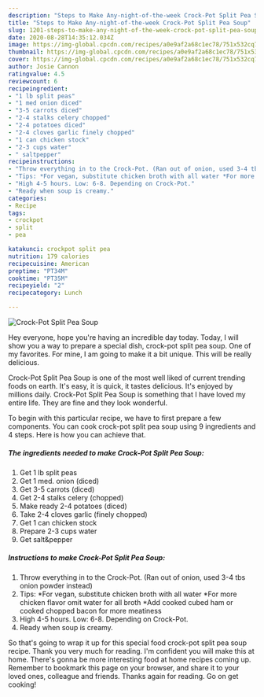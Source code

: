 ```yaml
---
description: "Steps to Make Any-night-of-the-week Crock-Pot Split Pea Soup"
title: "Steps to Make Any-night-of-the-week Crock-Pot Split Pea Soup"
slug: 1201-steps-to-make-any-night-of-the-week-crock-pot-split-pea-soup
date: 2020-08-28T14:35:12.034Z
image: https://img-global.cpcdn.com/recipes/a0e9af2a68c1ec78/751x532cq70/crock-pot-split-pea-soup-recipe-main-photo.jpg
thumbnail: https://img-global.cpcdn.com/recipes/a0e9af2a68c1ec78/751x532cq70/crock-pot-split-pea-soup-recipe-main-photo.jpg
cover: https://img-global.cpcdn.com/recipes/a0e9af2a68c1ec78/751x532cq70/crock-pot-split-pea-soup-recipe-main-photo.jpg
author: Josie Cannon
ratingvalue: 4.5
reviewcount: 6
recipeingredient:
- "1 lb split peas"
- "1 med onion diced"
- "3-5 carrots diced"
- "2-4 stalks celery chopped"
- "2-4 potatoes diced"
- "2-4 cloves garlic finely chopped"
- "1 can chicken stock"
- "2-3 cups water"
- " saltpepper"
recipeinstructions:
- "Throw everything in to the Crock-Pot. (Ran out of onion, used 3-4 tbs onion powder instead)"
- "Tips: *For vegan, substitute chicken broth with all water *For more chicken flavor omit water for all broth *Add cooked cubed ham or cooked chopped bacon for more meatiness"
- "High 4-5 hours. Low: 6-8. Depending on Crock-Pot."
- "Ready when soup is creamy."
categories:
- Recipe
tags:
- crockpot
- split
- pea

katakunci: crockpot split pea 
nutrition: 179 calories
recipecuisine: American
preptime: "PT34M"
cooktime: "PT35M"
recipeyield: "2"
recipecategory: Lunch

---
```



![Crock-Pot Split Pea Soup](https://img-global.cpcdn.com/recipes/a0e9af2a68c1ec78/751x532cq70/crock-pot-split-pea-soup-recipe-main-photo.jpg)

Hey everyone, hope you're having an incredible day today. Today, I will show you a way to prepare a special dish, crock-pot split pea soup. One of my favorites. For mine, I am going to make it a bit unique. This will be really delicious.



Crock-Pot Split Pea Soup is one of the most well liked of current trending foods on earth. It's easy, it is quick, it tastes delicious. It's enjoyed by millions daily. Crock-Pot Split Pea Soup is something that I have loved my entire life. They are fine and they look wonderful.


To begin with this particular recipe, we have to first prepare a few components. You can cook crock-pot split pea soup using 9 ingredients and 4 steps. Here is how you can achieve that.

<!--inarticleads1-->

##### The ingredients needed to make Crock-Pot Split Pea Soup:

1. Get 1 lb split peas
1. Get 1 med. onion (diced)
1. Get 3-5 carrots (diced)
1. Get 2-4 stalks celery (chopped)
1. Make ready 2-4 potatoes (diced)
1. Take 2-4 cloves garlic (finely chopped)
1. Get 1 can chicken stock
1. Prepare 2-3 cups water
1. Get  salt&amp;pepper




<!--inarticleads2-->

##### Instructions to make Crock-Pot Split Pea Soup:

1. Throw everything in to the Crock-Pot. (Ran out of onion, used 3-4 tbs onion powder instead)
1. Tips: *For vegan, substitute chicken broth with all water *For more chicken flavor omit water for all broth *Add cooked cubed ham or cooked chopped bacon for more meatiness
1. High 4-5 hours. Low: 6-8. Depending on Crock-Pot.
1. Ready when soup is creamy.




So that's going to wrap it up for this special food crock-pot split pea soup recipe. Thank you very much for reading. I'm confident you will make this at home. There's gonna be more interesting food at home recipes coming up. Remember to bookmark this page on your browser, and share it to your loved ones, colleague and friends. Thanks again for reading. Go on get cooking!
